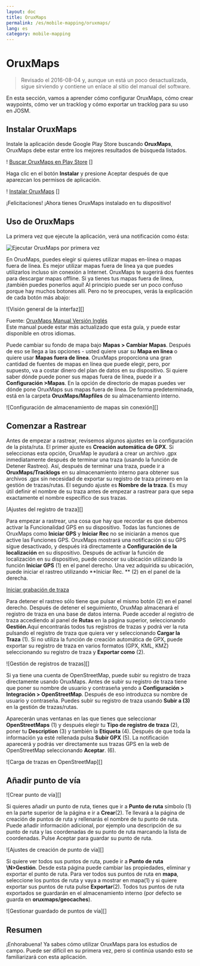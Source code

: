 ```yaml
---
layout: doc
title: OruxMaps
permalink: /es/mobile-mapping/oruxmaps/
lang: es
category: mobile-mapping
---
```


OruxMaps
===============

> Revisado el 2016-08-04 y, aunque un está un poco desactualizada, sigue sirviendo y contiene un enlace al sitio del manual del software.

En esta sección, vamos a aprender cómo configurar OruxMaps, cómo crear waypoints, cómo ver un tracklog y cómo exportar un tracklog para su uso en JOSM.  

​Instalar OruxMaps
------------------

Instale la aplicación desde Google Play Store buscando **OruxMaps**, OruxMaps debe estar entre los mejores resultados de búsqueda listados.  

! [Buscar OruxMaps en Play Store] []

Haga clic en el botón **Instalar** y presione Aceptar después de que aparezcan los permisos de aplicación.  

! [Instalar OruxMaps] []

¡Felicitaciones! ¡Ahora tienes OruxMaps instalado en tu dispositivo!  

Uso de OruxMaps
--------------------

La primera vez que ejecute la aplicación, verá una notificación como ésta:  

![Ejecutar OruxMaps por primera vez][]

En OruxMaps, puedes elegir si quieres utilizar mapas en-línea o mapas fuera de línea. Es mejor utilizar mapas fuera de línea ya que puedes utilizarlos incluso sin conexión a Internet. OruxMaps te sugerirá dos fuentes para descargar mapas offline. Si ya tienes tus mapas fuera de línea, ¡también puedes ponerlos aquí! Al principio puede ser un poco confuso porque hay muchos botones allí. Pero no te preocupes, verás la explicación de cada botón más abajo:  

![Visión general de la interfaz][]

Fuente: [OruxMaps Manual Versión Inglés](http://www.google.com/url?q=http%3A%2F%2Fwww.oruxmaps.com%2Foruxmapsmanual_en.pdf&sa=D&sntz=1&usg=AFQjCNFY7Tk-Gzz9NFKy9WOsnfnn8x3Kwg)  
Este manual puede estar más actualizado que esta guía, y puede estar disponible en otros idiomas.  

Puede cambiar su fondo de mapa bajo **Mapas \> Cambiar Mapas**. Después de eso se llega a las opciones - usted quiere usar su **Mapa en línea** o quiere usar
**Mapas fuera de línea**. OruxMaps proporciona una gran cantidad de fuentes de mapas en línea que puede elegir, pero, por supuesto, va a costar dinero del plan de datos en su dispositivo. Si quiere saber dónde puede poner sus mapas fuera de línea, puede ir a **Configuración \>Mapas**. En la opción de directorio de mapas puedes ver dónde pone OruxMaps sus
mapas fuera de línea. De forma predeterminada, está en la carpeta **OruxMaps/Mapfiles** de su almacenamiento interno.  

![Configuración de almacenamiento de mapas sin conexión][]

Comenzar a Rastrear
--------------

Antes de empezar a rastrear, revisemos algunos ajustes en la configuración de la pista/ruta. El primer ajuste es **Creación automática de GPX**. Si seleccionas esta opción, OruxMap le ayudará a crear un archivo .gpx inmediatamente después de terminar una traza (usando la función de Detener Rastreo). Así, después de terminar una traza, puede ir a **OruxMaps/Tracklogs** en su almacenamiento interno para obtener sus archivos .gpx sin necesidad de exportar su registro de traza primero en la gestión de trazas/rutas. El segundo ajuste es **Nombre de la traza**. Es muy útil definir el nombre de su traza antes de empezar a rastrear para que sepa exactamente el nombre específico de sus trazas.  

[Ajustes del registro de traza][]

Para empezar a rastrear, una cosa que hay que recordar es que debemos activar la Funcionalidad GPS en su dispositivo. Todas las funciones de OruxMaps como **Iniciar GPS** y **Iniciar Rec** no se iniciarán a menos que active las Funciones GPS. OruxMaps mostrará una notificación si su GPS sigue desactivado, y después irá directamente a **Configuración de la localización** en su dispositivo. Después de activar la función de localización en su dispositivo, puede conocer su ubicación utilizando la función **Iniciar GPS** (1) en el panel derecho. Una vez adquirida su ubicación, puede iniciar el rastreo utilizando **Iniciar Rec. ** (2) en el panel de la derecha.  

[Iniciar grabación de traza][]

Para detener el rastreo sólo tiene que pulsar el mismo botón (2) en el panel derecho. Después de detener el seguimiento, OruxMap almacenará el registro de traza en una base de datos interna. Puede acceder al registro de traza accediendo al panel de **Rutas** en la página superior, seleccionando **Gestión**.Aquí encontrarás todos tus registros de trazas y podrá ver la ruta pulsando el registro de traza que quiera ver y seleccionando **Cargar la Traza** (1). Si no utiliza la función de creación automática de GPX, puede exportar su registro de traza en varios formatos (GPX, KML, KMZ) seleccionando su registro de traza y **Exportar como** (2).  

![Gestión de registros de trazas][]

Si ya tiene una cuenta de OpenStreetMap, puede subir su registro de traza directamente usando OruxMaps. Antes de subir su registro de traza tiene que poner su nombre de usuario y contraseña yendo a **Configuración \> Integración \> OpenStreetMap**. Después de eso introduzca su nombre de usuario y contraseña. Puedes subir su registro de traza usando **Subir a (3)** en la gestión de trazas/rutas.  

Aparecerán unas ventanas en las que tienes que seleccionar **OpenStreetMaps** (1) y después elegir tu **Tipo de registro de traza** (2), poner tu **Description** (3) y también la **Etiqueta** (4). Después de que toda la información ya esté rellenada pulsa **Subir GPX** (5). La notificación aparecerá y podrás ver directamente sus trazas GPS en la web de OpenStreetMap seleccionando **Aceptar**. (6).  

![Carga de trazas en OpenStreetMap][]

Añadir punto de vía
---------------------

![Crear punto de vía][]

Si quieres añadir un punto de ruta, tienes que ir a **Punto de ruta** símbolo (1) en la parte superior de la página e ir a **Crear**(2). Te llevará a la página de creación de puntos de ruta y rellenarás el nombre de tu punto de ruta. Puede añadir información adicional, por ejemplo una descripción de su punto de ruta y las coordenadas de su punto de ruta marcando la lista de coordenadas. Pulse Aceptar para guardar su punto de ruta.  

![Ajustes de creación de punto de vía][]

Si quiere ver todos sus puntos de ruta, puede ir a **Punto de ruta \N>Gestión**. Desde esta página puede cambiar las propiedades, eliminar y exportar el punto de ruta. Para ver todos sus puntos de ruta en **mapa**, seleccione los puntos de ruta y vaya a mostrar en mapa(1) y si quiere exportar sus puntos de ruta pulse **Exportar**(2). Todos tus puntos de ruta exportados se guardarán en el almacenamiento interno (por defecto se guarda en **oruxmaps/geocaches**).  

![Gestionar guardado de puntos de vía][]

Resumen
-----------

¡Enhorabuena! Ya sabes cómo utilizar OruxMaps para los estudios de campo. Puede ser difícil en su primera vez, pero si continúa usando esto se familiarizará con esta aplicación.  

[Buscar OruxMaps en Play Store]: /images/mobile-mapping/oruxmaps_image00.png
[Instalar OruxMaps]: /images/mobile-mapping/oruxmaps_image03.png
[Ejecutar OruxMaps por primera vez]: /images/mobile-mapping/oruxmaps_image01.png
[Vista general del interfaz]: /images/mobile-mapping/oruxmaps_image09.png
[Offline maps storage settings]: /images/mobile-mapping/oruxmaps_image06.png
[Ajustes de registro de traza]: /images/mobile-mapping/oruxmaps_image11.png
[Iniciar grabación de traza]: /images/mobile-mapping/oruxmaps_image02.png
[Gestión de registro de traza]: /images/mobile-mapping/oruxmaps_image10.png
[Uploading tracks to OpenStreetMap]: /images/mobile-mapping/oruxmaps_image05.png
[Creating a waypoint]: /images/mobile-mapping/oruxmaps_image07.png
[Waypoint creation settings]: /images/mobile-mapping/oruxmaps_image08.png
[Managing save waypoints]: /images/mobile-mapping/oruxmaps_image04.png